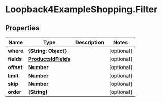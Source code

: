 # Loopback4ExampleShopping.Filter

## Properties

Name | Type | Description | Notes
------------ | ------------- | ------------- | -------------
**where** | **{String: Object}** |  | [optional] 
**fields** | [**ProductsIdFields**](ProductsIdFields.md) |  | [optional] 
**offset** | **Number** |  | [optional] 
**limit** | **Number** |  | [optional] 
**skip** | **Number** |  | [optional] 
**order** | **[String]** |  | [optional] 


